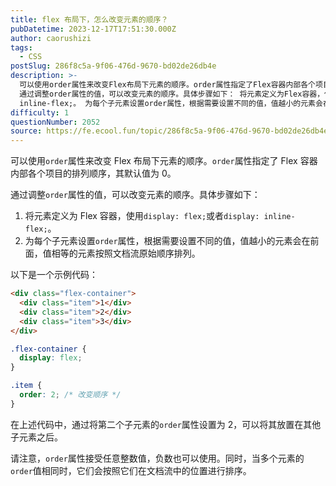 ```yaml
---
title: flex 布局下，怎么改变元素的顺序？
pubDatetime: 2023-12-17T17:51:30.000Z
author: caorushizi
tags:
  - CSS
postSlug: 286f8c5a-9f06-476d-9670-bd02de26db4e
description: >-
  可以使用order属性来改变Flex布局下元素的顺序。order属性指定了Flex容器内部各个项目的排列顺序，其默认值为0。
  通过调整order属性的值，可以改变元素的顺序。具体步骤如下： 将元素定义为Flex容器，使用display: flex;或者display:
  inline-flex;。 为每个子元素设置order属性，根据需要设置不同的值，值越小的元素会在前面，值相等的元素按照文档流原始
difficulty: 1
questionNumber: 2052
source: https://fe.ecool.fun/topic/286f8c5a-9f06-476d-9670-bd02de26db4e
---
```


可以使用`order`属性来改变 Flex 布局下元素的顺序。`order`属性指定了 Flex 容器内部各个项目的排列顺序，其默认值为 0。

通过调整`order`属性的值，可以改变元素的顺序。具体步骤如下：

1. 将元素定义为 Flex 容器，使用`display: flex;`或者`display: inline-flex;`。
2. 为每个子元素设置`order`属性，根据需要设置不同的值，值越小的元素会在前面，值相等的元素按照文档流原始顺序排列。

以下是一个示例代码：

```html
<div class="flex-container">
  <div class="item">1</div>
  <div class="item">2</div>
  <div class="item">3</div>
</div>
```

```css
.flex-container {
  display: flex;
}

.item {
  order: 2; /* 改变顺序 */
}
```

在上述代码中，通过将第二个子元素的`order`属性设置为 2，可以将其放置在其他子元素之后。

请注意，`order`属性接受任意整数值，负数也可以使用。同时，当多个元素的`order`值相同时，它们会按照它们在文档流中的位置进行排序。

